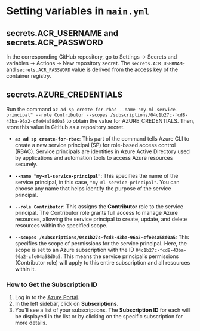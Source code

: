 # Setting variables in `main.yml`

## secrets.ACR_USERNAME and secrets.ACR_PASSWORD
In the corresponding GitHub repository, go to Settings → Secrets and variables → Actions → New repository secret.
The `secrets.ACR_USERNAME` and `secrets.ACR_PASSWORD` value is derived from the access key of the container registry. 

## secrets.AZURE_CREDENTIALS
Run the command `az ad sp create-for-rbac --name "my-ml-service-principal" --role Contributor --scopes /subscriptions/04c1b27c-fcd8-43ba-96a2-cfe04a58d0a5` to obtain the value for AZURE_CREDENTIALS. Then, store this value in GitHub as a repository secret. 
- **`az ad sp create-for-rbac`**: This part of the command tells Azure CLI to create a new service principal (SP) for role-based access control (RBAC). Service principals are identities in Azure Active Directory used by applications and automation tools to access Azure resources securely.

- **`--name "my-ml-service-principal"`**: This specifies the name of the service principal, in this case, `"my-ml-service-principal"`. You can choose any name that helps identify the purpose of the service principal.

- **`--role Contributor`**: This assigns the **Contributor** role to the service principal. The Contributor role grants full access to manage Azure resources, allowing the service principal to create, update, and delete resources within the specified scope.

- **`--scopes /subscriptions/04c1b27c-fcd8-43ba-96a2-cfe04a58d0a5`**: This specifies the scope of permissions for the service principal. Here, the scope is set to an Azure subscription with the ID `04c1b27c-fcd8-43ba-96a2-cfe04a58d0a5`. This means the service principal’s permissions (Contributor role) will apply to this entire subscription and all resources within it.
### How to Get the Subscription ID

1. Log in to the [Azure Portal](https://portal.azure.com/).
2. In the left sidebar, click on **Subscriptions**.
3. You’ll see a list of your subscriptions. The **Subscription ID** for each will be displayed in the list or by clicking on the specific subscription for more details.


